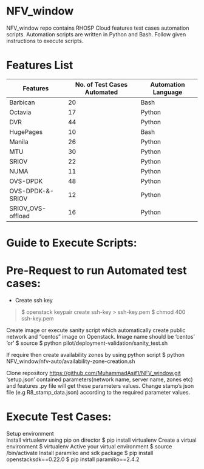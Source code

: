 # NFV_window
NFV_window repo contains RHOSP Cloud features test cases automation scripts. Automation scripts are written in Python and Bash. Follow given instructions to execute scripts.  
# Features List
| Features	       | No. of Test Cases Automated | Automation Language |
|------------------|-----------------------------|---------------------|
| Barbican	       |   20	                      |     Bash            |
| Octavia	       |   17	                      |     Python          |
| DVR	             |   44	                      |     Python          |
| HugePages	       |   10                        |     Bash            |
| Manila	          |   26	                      |     Python          |
| MTU	             |   30	                      |     Python          |
| SRIOV	          |   22	                      |     Python          |
| NUMA	          |   11	                      |     Python          |
| OVS-DPDK         |	  48	                      |     Python          |
| OVS-DPDK-&-SRIOV |   12	                      |     Python          |
| SRIOV_OVS-offload|	  16                        |     Python          |




# Guide to Execute Scripts:

# Pre-Request to run Automated test cases:
- Create ssh key
> $ openstack keypair create ssh-key > ssh-key.pem
> $ chmod 400 ssh-key.pem

Create image or execute sanity script which automatically create public network and “centos” image on Openstack.
Image name should be ‘centos’
‘or’
$ source <overcloud>
$ python pilot/deployment-validation/sanity_test.sh


If require then create availability zones by using python script
$ python NFV_window/nfv-auto/availability-zone-creation.sh

Clone repository
https://github.com/MuhammadAsif1/NFV_window.git
‘setup.json’ contained parameters(network name, server name, zones etc) and features .py file will get these parameters values.
Change stamp’s json file (e.g R8_stamp_data.json) according to the required parameter values.


# Execute Test Cases:
Setup environment  
Install virtualenv using pip on director
   $ pip install virtualenv
Create a virtual environment
   $ virtualenv  <env-name>
Active your virtual environment
   $ source <env-name>/bin/activate
Install paramiko and sdk package
   $ pip install openstacksdk==0.22.0
   $ pip install paramiko==2.4.2
